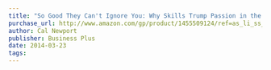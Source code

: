 ```yaml
---
title: "So Good They Can't Ignore You: Why Skills Trump Passion in the Quest for Work You Love"
purchase_url: http://www.amazon.com/gp/product/1455509124/ref=as_li_ss_tl?ie=UTF8&camp=1789&creative=390957&creativeASIN=1455509124&linkCode=as2&tag=everrail-20
author: Cal Newport
publisher: Business Plus
date: 2014-03-23
tags:
---
```

